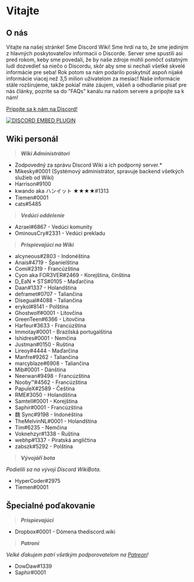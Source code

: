 <!-- TITLE: Slovak - Domovská stránka -->
<!-- SUBTITLE: Vitajte na Discord Wiki! -->

# Vitajte
## O nás
Vitajte na našej stránke! Sme Discord Wiki! Sme hrdí na to, že sme jediným z hlavných poskytovateľov informacii o Discorde. Server sme spustili asi pred rokom, keby sme povedali, že by naše zdroje mohli pomôcť ostatným ludí dozvedieť sa niečo o Discordu, skôr aby sme si nechali všetké skvelé informácie pre seba! Rok potom sa nám podarilo poskytnúť aspoň nijaké informácie viacej než 3,5 milion uživatelom za mesiac! Naše informácie stále rozširujeme, takže pokiaľ máte záujem, vášeň a odhodlanie písať pre nás články, pozrite sa do "FAQs" kanálu na našom servere a pripojte sa k nám!

[Pripojte sa k nám na Discord!](https://discord.gg/ZRJ9Ghh)

<a href="https://discord.gg/ZRJ9Ghh">![DISCORD EMBED PLUGIN](https://discordapp.com/api/guilds/367460196148183040/widget.png?style=banner2)</a>

## Wiki personál
> ***Wiki Administrátori***

* Zodpovedný za správu Discord Wiki a ich podporný server.*
* Mikesky#0001 (Systémový administrátor, spravuje backend všetkých služieb od Wiki)
* Harrison#9100
* kwando aka ハンイット ★★★★#1313
* Tiemen#0001
* cats#5485

> ***Vedúci oddelenie***

* Azrael#6867 - Vedúci komunity
* OminousCry#2331 - Vedúci prekladu

> ***Prispievajúci na Wiki***

* alcyneous#2803 - Indonéština
* Anaís#4719 - Španielština
* Comi#2319 - Francúzština
* Cyon aka FOR3VER#2469 - Korejština, čínština
* D_EaN * STS#0105 - Maďarčina
* Daan#1337 - Holandština
* deframet#0707 - Taliančina
* Disegual#4088 - Taliančina
* erykol#8141 - Polština
* Ghostwolf#0001 - Litovčina
* GreenTeen#6366 - Litovčina
* Harfeur#3633 - Francúzština
* Immotay#0001 - Brazilská portugalština
* Ishidres#0001 - Nemčina
* Justman#0150 - Ruština
* Lireoy#4444 - Maďarčina
* Manfre#9262 - Taliančina
* marcyblaze#6908 - Taliančina
* Mib#0001 - Dánština
* Neerwan#9498 - Francúzština
* Nooby™#4562 - Francúzština
* PapuleX#2589 - Čeština
* RME#3050 - Holandština
* Samtell#0001 - Korejština
* Saphir#0001 - Francúzština
* 魏 Sync#9198 - Indonéština
* TheMelvinNL#0001 - Holandština
* Tim#6235 - Nemčina
* Voknehzyr#1338 - Ruština
* webhp#1337 - Piratská angličtina
* zabszk#5292 - Polština

> ***Vývojáři bota***

*Podielili sa na vývoji Discord WikiBota.*
* HyperCoder#2975
* Tiemen#0001

## Špecialné poďakovanie

>***Prispievajúci***

* Dropbox#0001 - Dómena thediscord.wiki

> ***Patroni***

*Velké ďakujem patrí všetkým podporovatelom na [Patreon](https://www.patreon.com/TheDiscordWiki)!*

* DowDaw#1339
* Saphir#0001